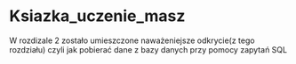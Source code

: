 # Ksiazka_uczenie_masz
W rozdizale 2 zostało umieszczone naważeniejsze odkrycie(z tego rozdziału) czyli jak pobierać dane z bazy danych przy pomocy zapytań SQL
